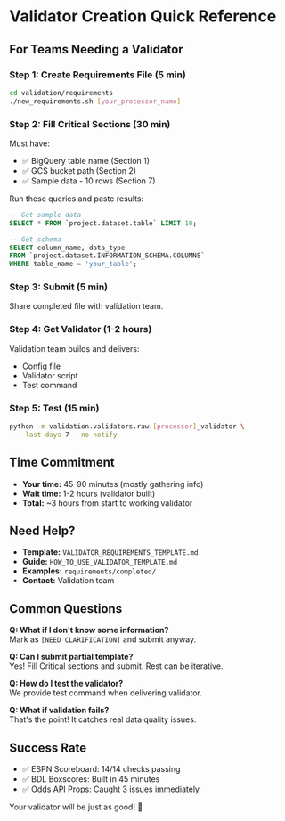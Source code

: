 # Validator Creation Quick Reference

## For Teams Needing a Validator

### Step 1: Create Requirements File (5 min)
```bash
cd validation/requirements
./new_requirements.sh [your_processor_name]
```

### Step 2: Fill Critical Sections (30 min)
Must have:
- ✅ BigQuery table name (Section 1)
- ✅ GCS bucket path (Section 2)  
- ✅ Sample data - 10 rows (Section 7)

Run these queries and paste results:
```sql
-- Get sample data
SELECT * FROM `project.dataset.table` LIMIT 10;

-- Get schema
SELECT column_name, data_type 
FROM `project.dataset.INFORMATION_SCHEMA.COLUMNS`
WHERE table_name = 'your_table';
```

### Step 3: Submit (5 min)
Share completed file with validation team.

### Step 4: Get Validator (1-2 hours)
Validation team builds and delivers:
- Config file
- Validator script
- Test command

### Step 5: Test (15 min)
```bash
python -m validation.validators.raw.[processor]_validator \
  --last-days 7 --no-notify
```

## Time Commitment

- **Your time:** 45-90 minutes (mostly gathering info)
- **Wait time:** 1-2 hours (validator built)
- **Total:** ~3 hours from start to working validator

## Need Help?

- **Template:** `VALIDATOR_REQUIREMENTS_TEMPLATE.md`
- **Guide:** `HOW_TO_USE_VALIDATOR_TEMPLATE.md`
- **Examples:** `requirements/completed/`
- **Contact:** Validation team

## Common Questions

**Q: What if I don't know some information?**  
Mark as `[NEED CLARIFICATION]` and submit anyway.

**Q: Can I submit partial template?**  
Yes! Fill Critical sections and submit. Rest can be iterative.

**Q: How do I test the validator?**  
We provide test command when delivering validator.

**Q: What if validation fails?**  
That's the point! It catches real data quality issues.

## Success Rate

- ✅ ESPN Scoreboard: 14/14 checks passing
- ✅ BDL Boxscores: Built in 45 minutes
- ✅ Odds API Props: Caught 3 issues immediately

Your validator will be just as good! 🎯
